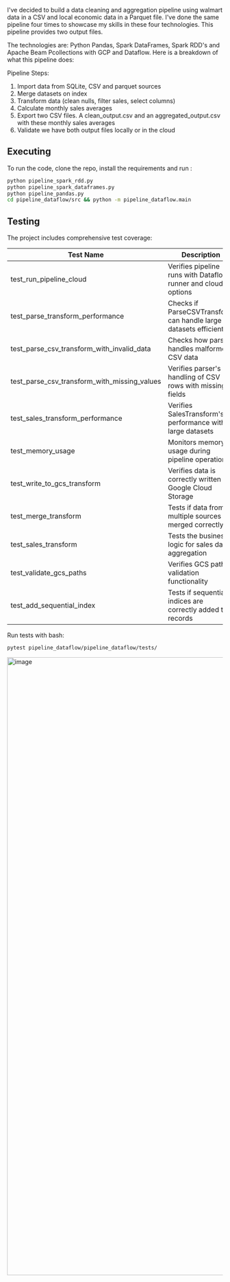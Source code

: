 I've decided to build a data cleaning and aggregation pipeline using walmart data in a CSV and local economic data in a Parquet file. I've done the same pipeline four times to showcase my skills in these four technologies. This pipeline provides two output files.

The technologies are: Python Pandas, Spark DataFrames, Spark RDD's and Apache Beam Pcollections with GCP and Dataflow. Here is a breakdown of what this pipeline does:


Pipeline Steps:
1. Import data from SQLite, CSV and parquet sources
2. Merge datasets on index
3. Transform data (clean nulls, filter sales, select columns)
4. Calculate monthly sales averages
5. Export two CSV files. A clean_output.csv and an aggregated_output.csv with these monthly sales averages
6. Validate we have both output files locally or in the cloud

## Executing

To run the code, clone the repo, install the requirements and run : 

```sh
python pipeline_spark_rdd.py
python pipeline_spark_dataframes.py
python pipeline_pandas.py
cd pipeline_dataflow/src && python -m pipeline_dataflow.main
```

## Testing

The project includes comprehensive test coverage:


| Test Name | Description |
|-----------|-------------|
| test_run_pipeline_cloud | Verifies pipeline runs with Dataflow runner and cloud options |
| test_parse_transform_performance | Checks if ParseCSVTransform can handle large datasets efficiently |
| test_parse_csv_transform_with_invalid_data | Checks how parser handles malformed CSV data |
| test_parse_csv_transform_with_missing_values | Verifies parser's handling of CSV rows with missing fields |
| test_sales_transform_performance | Verifies SalesTransform's performance with large datasets |
| test_memory_usage | Monitors memory usage during pipeline operations |
| test_write_to_gcs_transform | Verifies data is correctly written to Google Cloud Storage |
| test_merge_transform | Tests if data from multiple sources is merged correctly |
| test_sales_transform | Tests the business logic for sales data aggregation |
| test_validate_gcs_paths | Verifies GCS path validation functionality |
| test_add_sequential_index | Tests if sequential indices are correctly added to records |

Run tests with bash:
```sh
pytest pipeline_dataflow/pipeline_dataflow/tests/
```

<img width="1440" alt="image" src="https://github.com/user-attachments/assets/381b4b25-d613-4ca8-9504-9304f3113707" />




